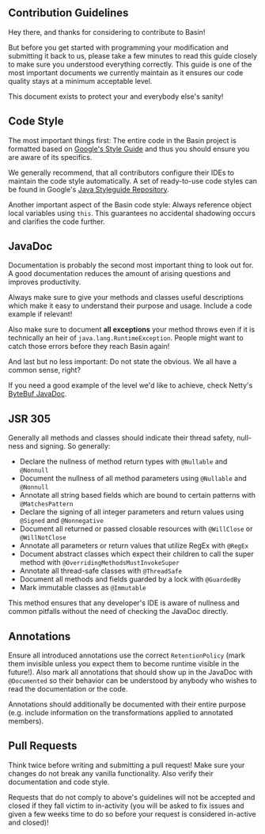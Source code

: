 Contribution Guidelines
-----------------------

Hey there, and thanks for considering to contribute to Basin!

But before you get started with programming your modification and submitting it back to us, please
take a few minutes to read this guide closely to make sure you understood everything correctly. This
guide is one of the most important documents we currently maintain as it ensures our code quality
stays at a minimum acceptable level.

This document exists to protect your and everybody else's sanity!

Code Style
----------

The most important things first: The entire code in the Basin project is formatted based on
[Google's Style Guide][Google Java Style] and thus you should ensure you are aware of its specifics.

We generally recommend, that all contributors configure their IDEs to maintain the code style
automatically. A set of ready-to-use code styles can be found in Google's
[Java Styleguide Repository][Google Java Style Presets].

Another important aspect of the Basin code style: Always reference object local variables using
`this`. This guarantees no accidental shadowing occurs and clarifies the code further.

[Google Java Style]: https://google.github.io/styleguide/javaguide.html
[Google Java Style Presets]: https://github.com/google/styleguide

JavaDoc
-------

Documentation is probably the second most important thing to look out for. A good documentation
reduces the amount of arising questions and improves productivity.

Always make sure to give your methods and classes useful descriptions which make it easy to
understand their purpose and usage. Include a code example if relevant!

Also make sure to document **all exceptions** your method throws even if it is technically an heir
of `java.lang.RuntimeException`. People might want to catch those errors before they reach Basin
again!

And last but no less important: Do not state the obvious. We all have a common sense, right?

If you need a good example of the level we'd like to achieve, check Netty's [ByteBuf JavaDoc][ByteBuf Doc].

[ByteBuf Doc]: https://github.com/netty/netty/blob/4.1/buffer/src/main/java/io/netty/buffer/ByteBuf.java#L32

JSR 305
-------

Generally all methods and classes should indicate their thread safety, null-ness and signing. So
generally:

* Declare the nullness of method return types with `@Nullable` and `@Nonnull`
* Document the nullness of all method parameters using `@Nullable` and `@Nonnull`
* Annotate all string based fields which are bound to certain patterns with `@MatchesPattern`
* Declare the signing of all integer parameters and return values using `@Signed` and `@Nonnegative`
* Document all returned or passed closable resources with `@WillClose` or `@WillNotClose`
* Annotate all parameters or return values that utilize RegEx with `@RegEx`
* Document abstract classes which expect their children to call the super method with `@OverridingMethodsMustInvokeSuper`
* Annotate all thread-safe classes with `@ThreadSafe`
* Document all methods and fields guarded by a lock with `@GuardedBy`
* Mark immutable classes as `@Immutable`

This method ensures that any developer's IDE is aware of nullness and common pitfalls without the
need of checking the JavaDoc directly.

Annotations
-----------

Ensure all introduced annotations use the correct `RetentionPolicy` (mark them invisible unless you
expect them to become runtime visible in the future!). Also mark all annotations that should show up
in the JavaDoc with `@Documented` so their behavior can be understood by anybody who wishes to read
the documentation or the code.

Annotations should additionally be documented with their entire purpose (e.g. include information
on the transformations applied to annotated members).

Pull Requests
-------------

Think twice before writing and submitting a pull request! Make sure your changes do not break any
vanilla functionality. Also verify their documentation and code style.

Requests that do not comply to above's guidelines will not be accepted and closed if they fall
victim to in-activity (you will be asked to fix issues and given a few weeks time to do so before
your request is considered in-active and closed)!

